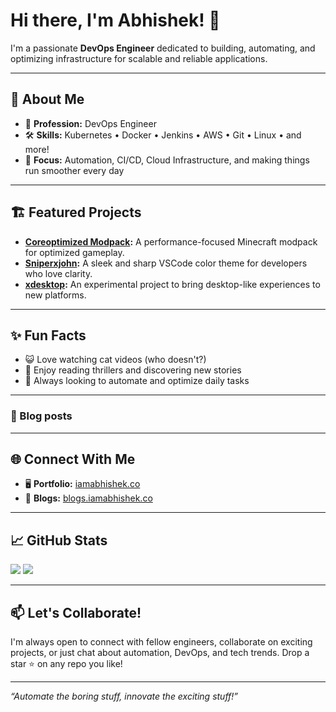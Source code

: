 # Hi there, I'm Abhishek! 👋

I'm a passionate **DevOps Engineer** dedicated to building, automating, and optimizing infrastructure for scalable and reliable applications.

---

## 🚀 About Me

- 🔧 **Profession:** DevOps Engineer  
- 🛠️ **Skills:** Kubernetes • Docker • Jenkins • AWS • Git • Linux • and more!
- 🎯 **Focus:** Automation, CI/CD, Cloud Infrastructure, and making things run smoother every day  

---

## 🏗️ Featured Projects

- **[Coreoptimized Modpack](https://github.com/asabhi6776/coreoptimized):** A performance-focused Minecraft modpack for optimized gameplay.
- **[Sniperxjohn](https://github.com/asabhi6776/sniperxjohn):** A sleek and sharp VSCode color theme for developers who love clarity.
- **[xdesktop](https://github.com/asabhi6776/xdesktop):** An experimental project to bring desktop-like experiences to new platforms.

---

## ✨ Fun Facts

- 😺 Love watching cat videos (who doesn't?)
- 📖 Enjoy reading thrillers and discovering new stories
- 🤖 Always looking to automate and optimize daily tasks

---

### :book: Blog posts
<!-- BLOG-POST-LIST:START -->

<!-- BLOG-POST-LIST:END -->

---

## 🌐 Connect With Me

- 🖥️ **Portfolio:** [iamabhishek.co](https://iamabhishek.co)
- 📝 **Blogs:** [blogs.iamabhishek.co](https://blogs.iamabhishek.co)

---

## 📈 GitHub Stats

![](https://github-readme-stats.vercel.app/api?username=asabhi6776&theme=codeSTACKr&hide_border=true&include_all_commits=false&count_private=false)
![](https://github-readme-streak-stats.herokuapp.com/?user=asabhi6776&theme=codeSTACKr&hide_border=true)

---

## 📫 Let's Collaborate!

I'm always open to connect with fellow engineers, collaborate on exciting projects, or just chat about automation, DevOps, and tech trends. Drop a star ⭐ on any repo you like!

---

_“Automate the boring stuff, innovate the exciting stuff!”_
